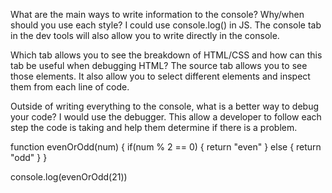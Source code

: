 What are the main ways to write information to the console? Why/when should you use each style?
    I could use console.log() in JS.  The console tab in the dev tools will also allow you to write directly in the console.


Which tab allows you to see the breakdown of HTML/CSS and how can this tab be useful when debugging HTML?
The source tab allows you to see those elements. It also allow you to select different elements and inspect them from each line of code.


Outside of writing everything to the console, what is a better way to debug your code? 
    I would use the debugger. This allow a developer to follow each step the code is taking and help them determine if there is a problem.





function evenOrOdd(num) {
    if(num % 2 == 0) {
        return "even"
    } else {
        return "odd"
    }
}

console.log(evenOrOdd(21))